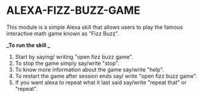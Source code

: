# ALEXA-FIZZ-BUZZ-GAME

This module is a simple Alexa skill that allows users to play the famous interactive math game known as "Fizz Buzz".

**_To run the skill _**

1. Start by saying/ writing "open fizz buzz game".
2. To stop the game simply say/write "stop".
3. To know more information about the game say/write "help".
4. To restart the game after session ends say/ write "open fizz buzz game".
5. If you want alexa to repeat what it last said say/write "repeat that" or "repeat".
